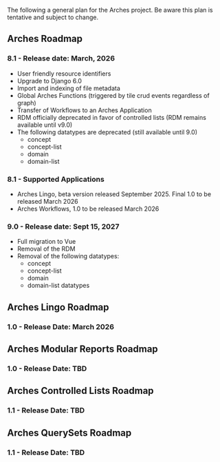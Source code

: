 The following a general plan for the Arches project. Be aware this plan is tentative and subject to change.


## Arches Roadmap

### 8.1 - Release date: March, 2026
- User friendly resource identifiers
- Upgrade to Django 6.0
- Import and indexing of file metadata
- Global Arches Functions (triggered by tile crud events regardless of graph)
- Transfer of Workflows to an Arches Application
- RDM officially deprecated in favor of controlled lists (RDM remains available until v9.0)
- The following datatypes are deprecated (still available until 9.0)
    - concept
    - concept-list
    - domain
    - domain-list

### 8.1 - Supported Applications
- Arches Lingo, beta version released September 2025. Final 1.0 to be released March 2026
- Arches Workflows, 1.0 to be released March 2026

### 9.0 - Release date: Sept 15, 2027
- Full migration to Vue
- Removal of the RDM
- Removal of the following datatypes:
    - concept
    - concept-list
    - domain
    - domain-list datatypes

## Arches Lingo Roadmap

### 1.0 - Release Date: March 2026

## Arches Modular Reports Roadmap

### 1.0 - Release Date: TBD

## Arches Controlled Lists Roadmap

### 1.1 - Release Date: TBD

## Arches QuerySets Roadmap

### 1.1 - Release Date: TBD